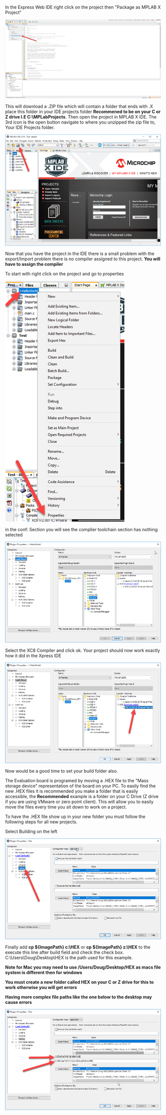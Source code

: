 In the Express Web IDE right click on the project then "Package as MPLAB X Project"

![alt text](https://github.com/RShankar/Intro-to-Microprocessors/blob/master/MPLab%20X%20IDE/21.png "Package as MPLAB X Project")

This will download a .ZIP file which will contain a folder that ends with .X place this folder in your IDE projects folder __Recommened to be on your C or Z drive I.E C:\MPLabProjects__. Then open the project in MPLAB X IDE. The 3rd icon is the open button navigate to where you unzipped the zip file to, Your IDE Projects folder.

![alt text](https://github.com/RShankar/Intro-to-Microprocessors/blob/master/MPLab%20X%20IDE/22.png "Open")

Now that you have the project in the IDE there is a small problem with the export/Import problem there is no compiler assigned to this project. __You will have to assign the compiler__ 

To start with right click on the project and go to properties 

![alt text](https://github.com/RShankar/Intro-to-Microprocessors/blob/master/MPLab%20X%20IDE/23.png "Property")

in the conf: Section you will see the complier toolchain section has nothing selected

![alt text](https://github.com/RShankar/Intro-to-Microprocessors/blob/master/MPLab%20X%20IDE/24.png "No comp")

Select the XC8 Compiler and click ok. Your project should now work exactly how it did in the Xpress IDE

![alt text](https://github.com/RShankar/Intro-to-Microprocessors/blob/master/MPLab%20X%20IDE/25.png "selected XC8")

Now would be a good time to set your build folder also.

The Evaluation board is programed by moving a .HEX file to the "Mass storage device" representation of the board on your PC. To easily find the new .HEX files it is recommended you make a folder that is easily accessible, the __Recommended__ example is a folder on your C Drive (Z drive if you are using VMware or zero point client). This will allow you to easily move the files every time you sit down to work on a project.

To have the .HEX file show up in your new folder you must follow the following steps for all new projects.

Select Building on the left

![alt text](https://github.com/RShankar/Intro-to-Microprocessors/blob/master/MPLab%20X%20IDE/18.png "Building")

Finally add __cp ${ImagePath} c:\HEX__ or __cp ${ImagePath} z:\HEX__ to the execute this line after build field and check the check box. C:\Users\Doug\Desktop\HEX is the path used for this example.

__Note for Mac you may need to use /Users/Doug/Desktop/HEX as macs file system is different then for windows__  

__You must create a new folder called HEX on your C or Z drive for this to work otherwise you will get errors__

__Having more complex file paths like the one below to the desktop may cause errors__

![alt text](https://github.com/RShankar/Intro-to-Microprocessors/blob/master/MPLab%20X%20IDE/19.png "Add Path")
